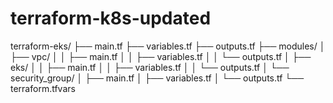 # terraform-k8s-updated


terraform-eks/
├── main.tf
├── variables.tf
├── outputs.tf
├── modules/
│   ├── vpc/
│   │   ├── main.tf
│   │   ├── variables.tf
│   │   └── outputs.tf
│   ├── eks/
│   │   ├── main.tf
│   │   ├── variables.tf
│   │   └── outputs.tf
│   └── security_group/
│       ├── main.tf
│       ├── variables.tf
│       └── outputs.tf
└── terraform.tfvars
